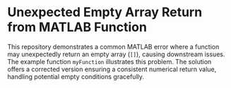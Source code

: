 # Unexpected Empty Array Return from MATLAB Function

This repository demonstrates a common MATLAB error where a function may unexpectedly return an empty array (`[]`), causing downstream issues.  The example function `myFunction` illustrates this problem.  The solution offers a corrected version ensuring a consistent numerical return value, handling potential empty conditions gracefully.